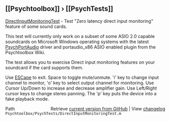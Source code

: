 ## [[Psychtoolbox]] &#8250; [[PsychTests]]

[DirectInputMonitoringTest](DirectInputMonitoringTest) - Test "Zero latency direct input monitoring" feature of some sound cards.  
  
This test will currently only work on a subset of some ASIO 2.0 capable  
soundcards on Microsoft Windows operating systems with the latest  
[PsychPortAudio](PsychPortAudio) driver and portaudio\_x86 ASIO enabled plugin from the  
Psychtoolbox Wiki.  
  
The test allows you to exercise Direct input monitoring features on your  
soundcard if the card supports them.  
  
Use [ESCape](ESCape) to exit. Space to toggle mute/unmute. 'i' key to change input  
channel to monitor, 'o' key to select output channel for monitoring. Use  
Cursor Up/Down to increase and decrease amplifier gain. Use Left/Right  
cursor keys to change stereo panning. The 'p' key puts the device into a  
fake playback mode.  
  




<div class="code_header" style="text-align:right;">
  <span style="float:left;">Path&nbsp;&nbsp;</span> <span class="counter">Retrieve <a href=
  "https://raw.github.com/Psychtoolbox-3/Psychtoolbox-3/beta/Psychtoolbox/PsychTests/DirectInputMonitoringTest.m">current version from GitHub</a> | View <a href=
  "https://github.com/Psychtoolbox-3/Psychtoolbox-3/commits/beta/Psychtoolbox/PsychTests/DirectInputMonitoringTest.m">changelog</a></span>
</div>
<div class="code">
  <code>Psychtoolbox/PsychTests/DirectInputMonitoringTest.m</code>
</div>

